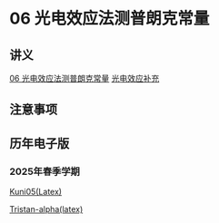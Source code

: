 # 06 光电效应法测普朗克常量

## 讲义

[06 光电效应法测普朗克常量](./06.pdf)
[光电效应补充](./06_supplement.pdf)

## 注意事项


## 历年电子版

### 2025年春季学期

[Kuni05(Latex)](https://github.com/Kuni05/SUSTech-PHY104B/tree/main/2025/%E6%8A%A5%E5%91%8A/06%20%E5%85%89%E7%94%B5%E6%95%88%E5%BA%94%E6%B5%8B%E6%99%AE%E6%9C%97%E5%85%8B%E5%B8%B8%E9%87%8F)


[Tristan-alpha(latex)](https://github.com/Tristan-alpha/Phylab-PHY104B-SUSTech/tree/main/%E6%99%AE%E6%9C%97%E5%85%8B%E5%B8%B8%E6%95%B0)